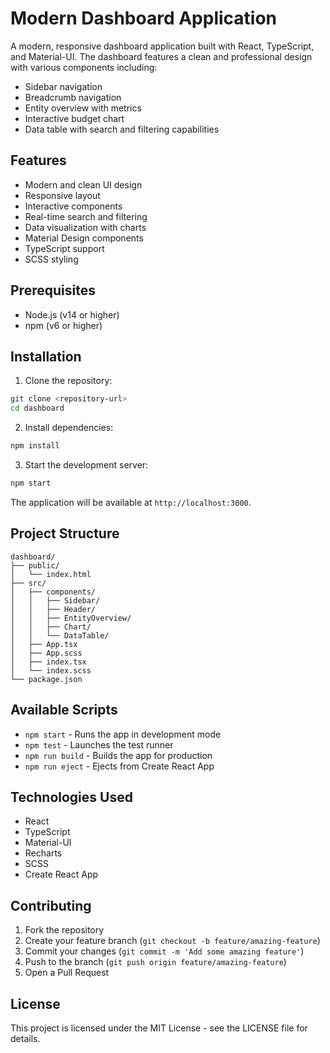 # Modern Dashboard Application

A modern, responsive dashboard application built with React, TypeScript, and Material-UI. The dashboard features a clean and professional design with various components including:

- Sidebar navigation
- Breadcrumb navigation
- Entity overview with metrics
- Interactive budget chart
- Data table with search and filtering capabilities

## Features

- Modern and clean UI design
- Responsive layout
- Interactive components
- Real-time search and filtering
- Data visualization with charts
- Material Design components
- TypeScript support
- SCSS styling

## Prerequisites

- Node.js (v14 or higher)
- npm (v6 or higher)

## Installation

1. Clone the repository:
```bash
git clone <repository-url>
cd dashboard
```

2. Install dependencies:
```bash
npm install
```

3. Start the development server:
```bash
npm start
```

The application will be available at `http://localhost:3000`.

## Project Structure

```
dashboard/
├── public/
│   └── index.html
├── src/
│   ├── components/
│   │   ├── Sidebar/
│   │   ├── Header/
│   │   ├── EntityOverview/
│   │   ├── Chart/
│   │   └── DataTable/
│   ├── App.tsx
│   ├── App.scss
│   ├── index.tsx
│   └── index.scss
└── package.json
```

## Available Scripts

- `npm start` - Runs the app in development mode
- `npm test` - Launches the test runner
- `npm run build` - Builds the app for production
- `npm run eject` - Ejects from Create React App

## Technologies Used

- React
- TypeScript
- Material-UI
- Recharts
- SCSS
- Create React App

## Contributing

1. Fork the repository
2. Create your feature branch (`git checkout -b feature/amazing-feature`)
3. Commit your changes (`git commit -m 'Add some amazing feature'`)
4. Push to the branch (`git push origin feature/amazing-feature`)
5. Open a Pull Request

## License

This project is licensed under the MIT License - see the LICENSE file for details.
